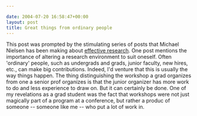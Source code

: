 ```yaml
---

date: 2004-07-20 16:58:47+00:00
layout: post
title: Great things from ordinary people
---
```


This post was prompted by the stimulating series of posts that Michael Nielsen has been making about [effective research](http://www.qinfo.org/people/nielsen/blog/archive/2004_07.html).  One post mentions the importance of altering a research environment to suit oneself.  Often 'ordinary' people, such as undergrads and grads, junior faculty, new hires, etc., can make big contributions.  Indeed, I'd venture that this is usually the way things happen.  The thing distinguishing the workshop a grad organizes from one a senior prof organizes is that the junior organizer has more work to do and less experience to draw on.  But it can certainly be done.  One of my revelations as a grad student was the fact that workshops were not just magically part of a program at a conference, but rather a produc of someone -- someone like me -- who put a lot of work in.
